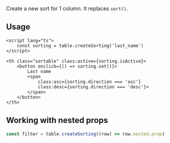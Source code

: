 Create a new sort for 1 column. It replaces `sort()`.


## Usage
```svelte
<script lang="ts">
    const sorting = table.createSorting('last_name')
</script>

<th class="sortable" class:active={sorting.isActive}>
    <button onclick={() => sorting.set()}>
        Last name
        <span 
            class:asc={sorting.direction === 'asc'} 
            class:desc={sorting.direction === 'desc'}>
        </span>
    </button>
</th>
```

## Working with nested props

```ts
const filter = table.createSorting((row) => row.nested.prop)
```
